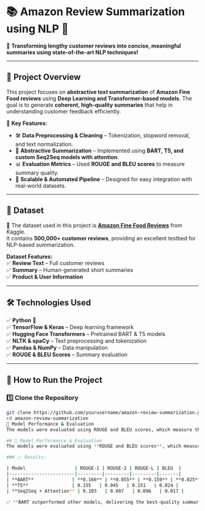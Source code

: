 # 📚 Amazon Review Summarization using NLP 🚀  

📝 **Transforming lengthy customer reviews into concise, meaningful summaries using state-of-the-art NLP techniques!**  

---

## 🌟 Project Overview  
This project focuses on **abstractive text summarization** of **Amazon Fine Food reviews** using **Deep Learning and Transformer-based models**. The goal is to generate **coherent, high-quality summaries** that help in understanding customer feedback efficiently.  

📌 **Key Features:**  
- 🛠 **Data Preprocessing & Cleaning** – Tokenization, stopword removal, and text normalization.  
- 🤖 **Abstractive Summarization** – Implemented using **BART, T5, and custom Seq2Seq models with attention**.  
- 📊 **Evaluation Metrics** – Used **ROUGE and BLEU scores** to measure summary quality.  
- 🚀 **Scalable & Automated Pipeline** – Designed for easy integration with real-world datasets.  

---

## 📂 Dataset  
🔗 The dataset used in this project is **[Amazon Fine Food Reviews](https://www.kaggle.com/snap/amazon-fine-food-reviews)** from Kaggle.  
It contains **500,000+ customer reviews**, providing an excellent testbed for NLP-based summarization.  

**Dataset Features:**  
✅ **Review Text** – Full customer reviews  
✅ **Summary** – Human-generated short summaries  
✅ **Product & User Information**  

---

## 🛠 Technologies Used  
✅ **Python** 🐍  
✅ **TensorFlow & Keras** – Deep learning framework  
✅ **Hugging Face Transformers** – Pretrained BART & T5 models  
✅ **NLTK & spaCy** – Text preprocessing and tokenization  
✅ **Pandas & NumPy** – Data manipulation  
✅ **ROUGE & BLEU Scores** – Summary evaluation  

---

## 🚀 How to Run the Project  

### 1️⃣ Clone the Repository  
```bash
git clone https://github.com/yourusername/amazon-review-summarization.git
cd amazon-review-summarization
🔬 Model Performance & Evaluation
The models were evaluated using ROUGE and BLEU scores, which measure the similarity between generated and human-written summaries.

## 🔬 Model Performance & Evaluation  
The models were evaluated using **ROUGE and BLEU scores**, which measure the similarity between generated and human-written summaries.  

### 📈 Results:  

| Model                  | ROUGE-1 | ROUGE-2 | ROUGE-L | BLEU  |
|------------------------|---------|---------|---------|-------|
| **BART**              | **0.166** | **0.055** | **0.159** | **0.025** |
| **T5**                | 0.155   | 0.045   | 0.151   | 0.024 |
| **Seq2Seq + Attention** | 0.103   | 0.007   | 0.096   | 0.017 |

✅ **BART outperformed other models, delivering the best-quality summaries!** 🚀  
